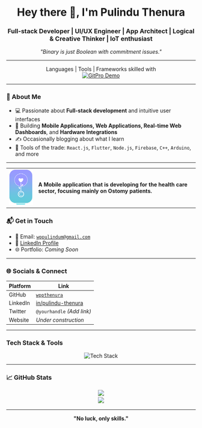 <h1 align="center">Hey there 👋, I'm Pulindu Thenura</h1>
<h3 align="center"> Full-stack Developer | UI/UX Engineer | App Architect | Logical & Creative Thinker | IoT enthusiast</h3>
<p align="center"><em>"Binary is just Boolean with commitment issues."</em></p>

---

<p align="center">
  Languages | Tools | Frameworks skilled with<br>
  <a href="https://wppthenura.github.io/gitpro/" target="_blank">
    <img src="https://img.shields.io/badge/Live-GitPro-blue?style=for-the-badge&logo=github" alt="GitPro Demo" />
  </a>
  <br/>
</p>

---

### 🧠 About Me

- 💻 Passionate about **Full-stack development** and intuitive user interfaces
- 📱 Building **Mobile Applications, Web Applications, Real-time Web Dashboards**, and **Hardware Integrations**
- ✍️ Occasionally blogging about what I learn
- 🧰 Tools of the trade: `React.js`, `Flutter`, `Node.js`, `Firebase`, `C++`, `Arduino`, and more

---

<table>
  <tr>
    <td><img src="Logoostocare.png" alt="OstoCare Logo" width="120"/></td>
    <td>
      <strong>A Mobile application that is developing for the health care sector, focusing mainly on Ostomy patients.</strong>
    </td>
  </tr>
</table>

### 📬 Get in Touch

- 📧 Email: [`wppulindum@gmail.com`](mailto:wppulindum@gmail.com)
- 💼 [LinkedIn Profile](https://www.linkedin.com/in/pulindu-thenura-01a70617a/)
- 🌐 Portfolio: _Coming Soon_

---

### 🌐 Socials & Connect

| Platform | Link |
|----------|------|
| GitHub   | [`wppthenura`](https://github.com/wppthenura) |
| LinkedIn | [in/pulindu-thenura](https://www.linkedin.com/in/pulindu-thenura-01a70617a/) |
| Twitter  | `@yourhandle` _(Add link)_ |
| Website  | _Under construction_ |

---

### Tech Stack & Tools

<p align="center">
  <img src="https://skillicons.dev/icons?i=html,css,js,ts,react,nodejs,flutter,dart,java,c,cpp,cs,mysql,mongodb,firebase,linux,git,postman,arduino,tailwind,photoshop,illustrator&perline=10" alt="Tech Stack" />
</p>

---

### 📈 GitHub Stats

<p align="center">
  <img src="https://github-readme-stats.vercel.app/api?username=wppthenura&show_icons=true&theme=radical" height="180px"/>
  <br />
  <img src="https://github-readme-stats.vercel.app/api/top-langs/?username=wppthenura&layout=compact&theme=radical" height="140px"/>
</p>

---

<p align="center"><strong>"No luck, only skills."</strong></p>
